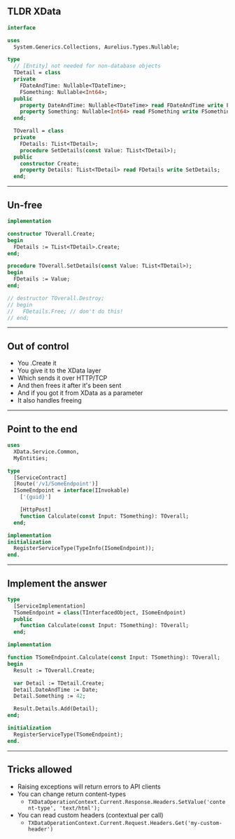 ## TLDR XData

```pascal
interface

uses
  System.Generics.Collections, Aurelius.Types.Nullable;

type
  // [Entity] not needed for non-database objects
  TDetail = class
  private
    FDateAndTime: Nullable<TDateTime>;
    FSomething: Nullable<Int64>;
  public
    property DateAndTime: Nullable<TDateTime> read FDateAndTime write FDateAndTime;
    property Something: Nullable<Int64> read FSomething write FSomething;
  end;

  TOverall = class
  private
    FDetails: TList<TDetail>;
    procedure SetDetails(const Value: TList<TDetail>);
  public
    constructor Create;
    property Details: TList<TDetail> read FDetails write SetDetails;
  end;
```

---

## Un-free

```pascal
implementation

constructor TOverall.Create;
begin
  FDetails := TList<TDetail>.Create;
end;

procedure TOverall.SetDetails(const Value: TList<TDetail>);
begin
  FDetails := Value;
end;

// destructor TOverall.Destroy;
// begin
//   FDetails.Free; // don't do this!
// end;
```

---

## Out of control

* You .Create it
* You give it to the XData layer
* Which sends it over HTTP/TCP
* And then frees it after it's been sent
* And if you got it from XData as a parameter
* It also handles freeing

---

## Point to the end

```pascal
uses
  XData.Service.Common,
  MyEntities;

type
  [ServiceContract]
  [Route('/v1/SomeEndpoint')]
  ISomeEndpoint = interface(IInvokable)
    ['{guid}']

    [HttpPost]
    function Calculate(const Input: TSomething): TOverall;
  end;

implementation
initialization
  RegisterServiceType(TypeInfo(ISomeEndpoint));
end.
```

---

## Implement the answer

```pascal
type
  [ServiceImplementation]
  TSomeEndpoint = class(TInterfacedObject, ISomeEndpoint)
  public
    function Calculate(const Input: TSomething): TOverall;
  end;

implementation

function TSomeEndpoint.Calculate(const Input: TSomething): TOverall;
begin
  Result := TOverall.Create;

  var Detail := TDetail.Create;
  Detail.DateAndTime := Date;
  Detail.Something := 42;

  Result.Details.Add(Detail);
end;

initialization
  RegisterServiceType(TSomeEndpoint);
end.
```

---

## Tricks allowed

* Raising exceptions will return errors to API clients
* You can change return content-types
  - `TXDataOperationContext.Current.Response.Headers.SetValue('content-type', 'text/html');`
* You can read custom headers (contextual per call)
  - `TXDataOperationContext.Current.Request.Headers.Get('my-custom-header')`
